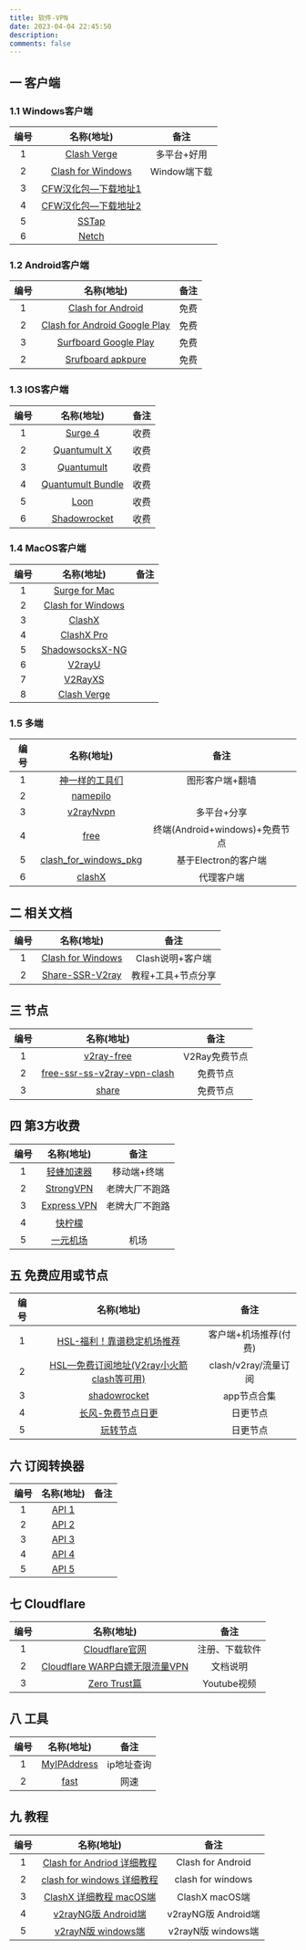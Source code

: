 ```yaml
---
title: 软件-VPN
date: 2023-04-04 22:45:50
description: 
comments: false
---
```

## 一 客户端

### 1.1 Windows客户端

| 编号 |                          名称(地址)                          |     备注     |
| :--: | :----------------------------------------------------------: | :----------: |
|  1   |          [Clash Verge](https://en.clashverge.org/)           | 多平台+好用  |
|  2   | [Clash for Windows](https://github.com/Fndroid/clash_for_windows_pkg/releases) | Window端下载 |
|  3   | [CFW汉化包—下载地址1](https://github.com/HoldOnBro/LocalizeCFW/releases) |              |
|  4   | [CFW汉化包—下载地址2](https://github.com/BoyceLig/Clash_Chinese_Patch/releases) |              |
|  5   |       [SSTap](https://github.com/FQrabbit/SSTap-Rule)        |              |
|  6   |      [Netch](https://github.com/netchx/netch/releases)       |              |

### 1.2 Android客户端

| 编号 |                          名称(地址)                          | 备注 |
| :--: | :----------------------------------------------------------: | :--: |
|  1   | [Clash for Android](https://github.com/Kr328/ClashForAndroid/releases) | 免费 |
|  2   | [Clash for Android Google Play](https://play.google.com/store/apps/details?id=com.github.kr328.clash) | 免费 |
|  3   | [Surfboard Google Play](https://play.google.com/store/apps/details?id=com.getsurfboard) | 免费 |
|  2   | [Srufboard apkpure](https://apkpure.com/surfboard/com.getsurfboard) | 免费 |

### 1.3 IOS客户端

| 编号 |                          名称(地址)                          | 备注 |
| :--: | :----------------------------------------------------------: | :--: |
|  1   |    [Surge 4](https://apps.apple.com/us/app/id1442620678)     | 收费 |
|  2   | [Quantumult X](https://apps.apple.com/us/app/quantumult-x/id1443988620) | 收费 |
|  3   | [Quantumult](https://apps.apple.com/us/app/quantumult/id1252015438) | 收费 |
|  4   | [Quantumult Bundle](https://apps.apple.com/us/app-bundle/quantumult-x-upgrade/id1482985563) | 收费 |
|  5   |   [Loon](https://apps.apple.com/us/app/loon/id1373567447)    | 收费 |
|  6   | [Shadowrocket](https://apps.apple.com/us/app/shadowrocket/id932747118) | 收费 |

### 1.4 MacOS客户端

| 编号 |                          名称(地址)                          | 备注 |
| :--: | :----------------------------------------------------------: | :--: |
|  1   |            [Surge for Mac](https://nssurge.com/)             |      |
|  2   | [Clash for Windows](https://github.com/Fndroid/clash_for_windows_pkg/releases) |      |
|  3   |   [ClashX](https://github.com/yichengchen/clashX/releases)   |      |
|  4   | [ClashX Pro](https://install.appcenter.ms/users/clashx/apps/clashx-pro/distribution_groups/public) |      |
|  5   | [ShadowsocksX-NG](https://github.com/shadowsocks/ShadowsocksX-NG/releases) |      |
|  6   |      [V2rayU](https://github.com/yanue/V2rayU/releases)      |      |
|  7   |     [V2RayXS](https://github.com/tzmax/V2RayXS/releases)     |      |
|  8   | [Clash Verge](https://github.com/zzzgydi/clash-verge/releases) |      |

### 1.5 多端

| 编号 |                          名称(地址)                          |              备注              |
| :--: | :----------------------------------------------------------: | :----------------------------: |
|  1   |  [神一样的工具们](https://www.v2ray.com/awesome/tools.html)  |        图形客户端+翻墙         |
|  2   |          [namepilo](https://namepilo.com/index.php)          |                                |
|  3   |    [v2rayNvpn](https://github.com/githubvpn007/v2rayNvpn)    |          多平台+分享           |
|  4   |            [free](https://github.com/freefq/free)            | 终端(Android+windows)+免费节点 |
|  5   | [clash_for_windows_pkg](https://github.com/Fndroid/clash_for_windows_pkg) |      基于Electron的客户端      |
|  6   |       [clashX](https://github.com/yichengchen/clashX)        |           代理客户端           |

## 二 相关文档

| 编号 |                          名称(地址)                          |        备注        |
| :--: | :----------------------------------------------------------: | :----------------: |
|  1   |      [Clash for Windows](https://docs.cfw.lbyczf.com/)       |  Clash说明+客户端  |
|  2   | [Share-SSR-V2ray](https://github.com/selierlin/Share-SSR-V2ray) | 教程+工具+节点分享 |

## 三 节点

| 编号 |                          名称(地址)                          |     备注      |
| :--: | :----------------------------------------------------------: | :-----------: |
|  1   |   [v2ray-free](https://github.com/v2ray-links/v2ray-free)    | V2Ray免费节点 |
|  2   | [free-ssr-ss-v2ray-vpn-clash](https://github.com/xrayfree/free-ssr-ss-v2ray-vpn-clash) |   免费节点    |
|  3   |         [share](https://github.com/mianfeifq/share)          |   免费节点    |

## 四 第3方收费

| 编号 |                          名称(地址)                          |      备注      |
| :--: | :----------------------------------------------------------: | :------------: |
|  1   |               [ 轻蜂加速器](https://qfacc.cn/)               |  移动端+终端   |
|  2   |             [StrongVPN](https://strongvpn.com/)              | 老牌大厂不跑路 |
|  3   |          [Express VPN](https://www.expressvpn.com/)          | 老牌大厂不跑路 |
|  4   |        [快柠檬](https://knmvb.site/s/mac108/qnijgry)         |                |
|  5   | [一元机场](https://xn--4gq62f52gdss.com/#/register?code=qoq1kwab) |      机场      |

## 五 免费应用或节点

| 编号 |                          名称(地址)                          |         备注          |
| :--: | :----------------------------------------------------------: | :-------------------: |
|  1   | [HSL-福利！靠谱稳定机场推荐](https://haoshangle.com/?p=1749) | 客户端+机场推荐(付费) |
|  2   | [HSL—免费订阅地址(V2ray小火箭clash等可用)](https://haoshangle.com/?p=16) | clash/v2ray/流量订阅  |
|  3   |      [shadowrocket](https://shadowrocket.v2cross.com/)       |      app节点合集      |
|  4   | [长风-免费节点日更](https://www.cfmem.com/search/label/free) |       日更节点        |
|  5   |           [玩转节点](https://www.wanzhuanmi.com/)            |       日更节点        |

## 六 订阅转换器

| 编号 |              名称(地址)               | 备注 |
| :--: | :-----------------------------------: | :--: |
|  1   |    [API 1](https://sub.xeton.dev/)    |      |
|  2   |  [API 2](https://sub-web.wcc.best/)   |      |
|  3   | [API 3](https://api.nameless13.com/)  |      |
|  4   |      [API 4](https://agwa.page/)      |      |
|  5   | [API 5](https://acl4ssr.netlify.app/) |      |

## 七 Cloudflare

| 编号 |                          名称(地址)                          |      备注      |
| :--: | :----------------------------------------------------------: | :------------: |
|  1   |            [Cloudflare官网](dash.cloudflare.com)             | 注册、下载软件 |
|  2   | [Cloudflare WARP白嫖无限流量VPN](https://www.techxiaofei.com/post/vpn/warp/) |    文档说明    |
|  3   | [Zero Trust篇](https://www.youtube.com/watch?v=dkUMb60KIFw)  |  Youtube视频   |

## 八 工具

| 编号 |                  名称(地址)                   |    备注    |
| :--: | :-------------------------------------------: | :--------: |
|  1   | [MyIPAddress](https://whatismyipaddress.com/) | ip地址查询 |
|  2   |           [fast](https://fast.com/)           |    网速    |

## 九 教程

| 编号 |                          名称(地址)                          |        备注         |
| :--: | :----------------------------------------------------------: | :-----------------: |
|  1   | [Clash for Andriod 详细教程](https://www.v2rayfree.eu.org/post/clash-for-android-tutorial/) |  Clash for Android  |
|  2   | [clash for windows 详细教程](https://www.v2rayfree.eu.org/post/clash-for-windows-tutorial/) |  clash for windows  |
|  3   | [ClashX 详细教程 macOS端](https://www.v2rayfree.eu.org/post/clash-for-mac-tutorial/) |   ClashX  macOS端   |
|  4   | [v2rayNG版 Android端](https://www.v2rayfree.eu.org/post/v2rayNg-tutorial/) | v2rayNG版 Android端 |
|  5   | [v2rayN版 windows端](https://www.v2rayfree.eu.org/post/v2rayN-tutorial/) | v2rayN版 windows端  |

